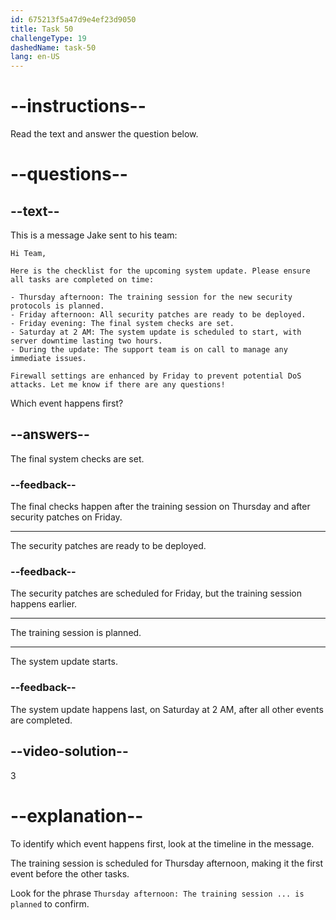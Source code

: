 ```yaml
---
id: 675213f5a47d9e4ef23d9050
title: Task 50
challengeType: 19
dashedName: task-50
lang: en-US
---
```

<!-- READING -->

# --instructions--

Read the text and answer the question below.

# --questions--

## --text--

This is a message Jake sent to his team:

`Hi Team,`

`Here is the checklist for the upcoming system update. Please ensure all tasks are completed on time:`  

`- Thursday afternoon: The training session for the new security protocols is planned.`  
`- Friday afternoon: All security patches are ready to be deployed.`  
`- Friday evening: The final system checks are set.`  
`- Saturday at 2 AM: The system update is scheduled to start, with server downtime lasting two hours.`  
`- During the update: The support team is on call to manage any immediate issues.`  

`Firewall settings are enhanced by Friday to prevent potential DoS attacks. Let me know if there are any questions!`

Which event happens first?

## --answers--

The final system checks are set.

### --feedback--

The final checks happen after the training session on Thursday and after security patches on Friday.

---

The security patches are ready to be deployed.

### --feedback--

The security patches are scheduled for Friday, but the training session happens earlier.

---

The training session is planned.

---

The system update starts.

### --feedback--

The system update happens last, on Saturday at 2 AM, after all other events are completed.

## --video-solution--

3

# --explanation--

To identify which event happens first, look at the timeline in the message. 

The training session is scheduled for Thursday afternoon, making it the first event before the other tasks. 

Look for the phrase `Thursday afternoon: The training session ... is planned` to confirm.
